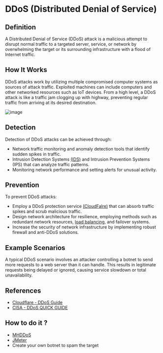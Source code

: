# DDoS (Distributed Denial of Service)

## Definition

A Distributed Denial of Service (DDoS) attack is a malicious attempt to disrupt normal traffic to a targeted server, service, or network by overwhelming the target or its surrounding infrastructure with a flood of Internet traffic.

## How It Works

DDoS attacks work by utilizing multiple compromised computer systems as sources of attack traffic. Exploited machines can include computers and other networked resources such as IoT devices. From a high level, a DDoS attack is like a traffic jam clogging up with highway, preventing regular traffic from arriving at its desired destination.

![image](https://github.com/GuillaumeDorschner/HackMe/assets/44686652/d4e46ba3-89c6-49dc-b696-ffbaf3e64239)

## Detection

Detection of DDoS attacks can be achieved through:
- Network traffic monitoring and anomaly detection tools that identify sudden spikes in traffic.
- Intrusion Detection Systems [(IDS)](https://en.wikipedia.org/wiki/Intrusion_detection_system) and Intrusion Prevention Systems (IPS) that can analyze traffic patterns.
- Monitoring network performance and setting alerts for unusual activity.

## Prevention

To prevent DDoS attacks:
- Employ a DDoS protection service [(CloudFalre)](https://www.cloudflare.com/ddos/) that can absorb traffic spikes and scrub malicious traffic.
- Design network architecture for resilience, employing methods such as redundant network resources, [load balancing](https://www.nginx.com/), and failover systems.
- Increase the security of network infrastructure by implementing robust firewall and anti-DDoS solutions.

## Example Scenarios

A typical DDoS scenario involves an attacker controlling a botnet to send more requests to a web server than it can handle. This results in legitimate requests being delayed or ignored, causing service slowdown or total unavailability.

## References

- [Cloudflare - DDoS Guide](https://www.cloudflare.com/learning/ddos/what-is-a-ddos-attack/)
- [CISA - DDoS QUICK GUIDE](https://www.cisa.gov/sites/default/files/publications/DDoS%20Quick%20Guide.pdf)

## How to do it ?

- [MHDDoS](https://github.com/MatrixTM/MHDDoS)
- [JMeter](https://jmeter.apache.org/)
- Create your own botnet to spam the target